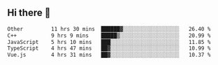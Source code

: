 ## Hi there 👋

<!--START_SECTION:waka-->

```txt
Other         11 hrs 30 mins  ██████▓░░░░░░░░░░░░░░░░░░   26.40 %
C++           9 hrs 9 mins    █████▒░░░░░░░░░░░░░░░░░░░   20.99 %
JavaScript    5 hrs 10 mins   ███░░░░░░░░░░░░░░░░░░░░░░   11.85 %
TypeScript    4 hrs 47 mins   ██▓░░░░░░░░░░░░░░░░░░░░░░   10.99 %
Vue.js        4 hrs 31 mins   ██▓░░░░░░░░░░░░░░░░░░░░░░   10.37 %
```

<!--END_SECTION:waka-->
